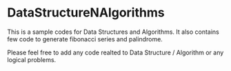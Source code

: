 DataStructureNAlgorithms
========================

This is a sample codes for Data Structures and Algorithms. It also contains few code to generate fibonacci series and palindrome. 


Please feel free to add any code realted to Data Structure / Algorithm or any logical problems.
